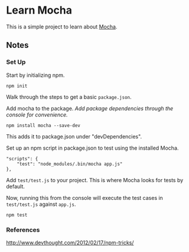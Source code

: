 # Learn Mocha

This is a simple project to learn about [Mocha](http://visionmedia.github.io/mocha/).

## Notes

### Set Up

Start by initializing npm.

`npm init`

Walk through the steps to get a basic `package.json`.

Add mocha to the package. *Add package dependencies through the console for convenience.*  

`npm install mocha --save-dev`

This adds it to package.json under "devDependencies".

Set up an npm script in package.json to test using the installed Mocha.

    "scripts": {
        "test": "node_modules/.bin/mocha app.js"
    },

Add `test/test.js` to your project.  This is where Mocha looks for tests by default.

Now, running this from the console will execute the test cases in `test/test.js` against `app.js`.

    npm test


### References
http://www.devthought.com/2012/02/17/npm-tricks/
